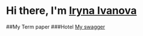 
# Hi there, I'm [Iryna Ivanova](https://t.me/cut3_iro4ka) 
##My Term paper
###Hotel
[My swagger](http://localhost:8081/swagger-ui/)